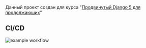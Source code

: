 Данный проект создан для курса "[Продвинутый Django 5 для продолжающих](https://stepik.org/course/177355/promo)"

CI/CD
---

![example workflow](https://github.com/github/GenyaElamkov/django_htmx/actions/workflows/github-actions.yml/badge.svg)